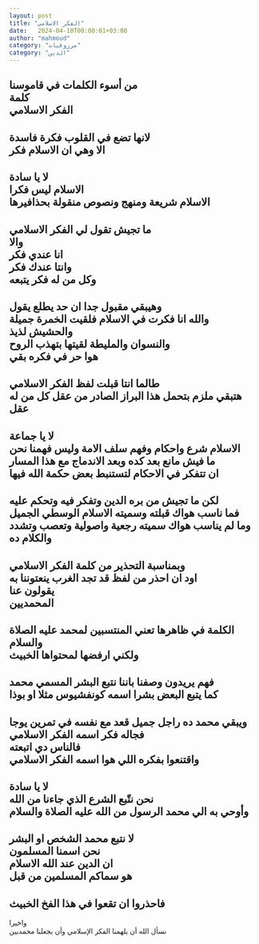 ```yaml
---
layout: post
title: "الفكر الاسلامي"
date:   2024-04-10T00:00:01+03:00
author: "mahmoud"
category: "مرزوقيات"
category: "الدين"
---
```



من أسوء الكلمات في قاموسنا  
كلمة  
الفكر الاسلامي  
-  
لانها تضع في القلوب فكرة فاسدة  
الا وهي ان الاسلام فكر  
-  
لا يا سادة  
الاسلام ليس فكرا  
الاسلام شريعة ومنهج ونصوص منقولة بحذافيرها  
-  
ما تجيش تقول لي الفكر الاسلامي  
والا  
انا عندي فكر  
وانتا عندك فكر  
وكل من له فكر يتبعه  
-  
وهيبقي مقبول جدا ان حد يطلع يقول  
والله انا فكرت في الاسلام فلقيت الخمرة جميلة  
والحشيش لذيذ  
والنسوان والمليطة لقيتها بتهذب الروح  
هوا حر في فكره بقي  
-  
طالما انتا قبلت لفظ الفكر الاسلامي  
هتبقي ملزم بتحمل هذا البراز الصادر من عقل كل من له
عقل  
-  
لا يا جماعة  
الاسلام شرع واحكام وفهم سلف الامة وليس فهمنا
نحن  
ما فيش مانع بعد كده وبعد الاندماج مع هذا المسار  
ان تتفكر في الاحكام لتستنبط بعض حكمة الله فيها  
-  
لكن ما تجيش من بره الدين وتفكر فيه وتحكم عليه  
فما ناسب هواك قبلته وسميته الاسلام الوسطي
الجميل  
وما لم يناسب هواك سميته رجعية واصولية وتعصب وتشدد
والكلام ده  
-  
وبمناسبة التحذير من كلمة الفكر الاسلامي  
اود ان احذر من لفظ قد تجد الغرب ينعتوننا به  
يقولون عنا  
المحمديين  
-  
الكلمة في ظاهرها تعني المنتسبين لمحمد عليه الصلاة
والسلام  
ولكني ارفضها لمحتواها الخبيث  
-  
فهم يريدون وصفنا باننا نتبع البشر المسمي محمد  
كما يتبع البعض بشرا اسمه كونفشيوس مثلا او بوذا  
-  
ويبقي محمد ده راجل جميل قعد مع نفسه في تمرين
يوجا  
فجاله فكر اسمه الفكر الاسلامي  
فالناس دي اتبعته  
واقتنعوا بفكره اللي هوا اسمه الفكر الاسلامي  
-  
لا يا سادة  
نحن نتّبع الشرع الذي جاءنا من الله  
وأوحي به الي محمد الرسول من الله عليه الصلاة
والسلام  
-  
لا نتبع محمد الشخص او البشر  
نحن اسمنا المسلمون  
ان الدين عند الله الاسلام  
هو سماكم المسلمين من قبل  
-  
فاحذروا ان تقعوا في هذا الفخ الخبيث  
-  
واخيرا  
نسأل الله أن يلهمنا الفكر الإسلامي وأن يجعلنا
محمديين

